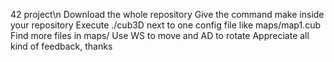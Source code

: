 42 project\n
Download the whole repository
Give the command make inside your repository
Execute ./cub3D next to one config file like maps/map1.cub
Find more files in maps/
Use WS to move and AD to rotate
Appreciate all kind of feedback, thanks
